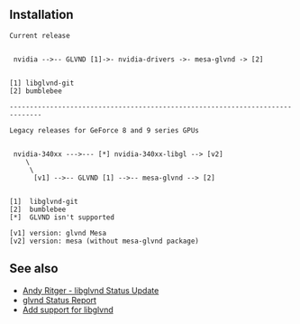 Installation
------------

```
Current release


 nvidia -->-- GLVND [1]->- nvidia-drivers ->- mesa-glvnd -> [2]


[1] libglvnd-git
[2] bumblebee

------------------------------------------------------------------------------

Legacy releases for GeForce 8 and 9 series GPUs


 nvidia-340xx --->--- [*] nvidia-340xx-libgl --> [v2]
    \
     \
      [v1] -->-- GLVND [1] -->-- mesa-glvnd --> [2]


[1]  libglvnd-git
[2]  bumblebee
[*]  GLVND isn't supported

[v1] version: glvnd Mesa
[v2] version: mesa (without mesa-glvnd package)
```

See also
--------

* [Andy Ritger - libglvnd Status Update](https://www.youtube.com/watch?v=4PflCyiULO4&feature=youtu.be&t=10156)
* [glvnd Status Report](https://www.x.org/wiki/Events/XDC2016/Program/xdc-2016-glvnd-status.pdf)
* [Add support for libglvnd](https://bugs.freedesktop.org/show_bug.cgi?id=92877)